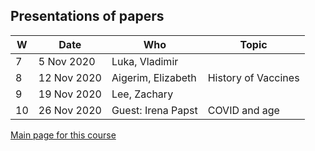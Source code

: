 
## Presentations of papers

| W | Date | Who | Topic |
|---|------|-----| ----- |
| 7 |  5 Nov 2020 | Luka, Vladimir | |
| 8 | 12 Nov 2020 | Aigerim, Elizabeth | History of Vaccines |
| 9 | 19 Nov 2020 | Lee, Zachary | |
|10 | 26 Nov 2020 | Guest: Irena Papst | COVID and age |

[Main page for this course](https://davidearn.github.io/tmb2020/)
